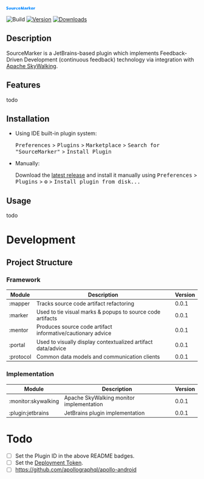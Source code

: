![](.github/media/SM.svg)

![Build](https://github.com/sourceplusplus/SourceMarker-Plugin/workflows/Build/badge.svg)
[![Version](https://img.shields.io/jetbrains/plugin/v/PLUGIN_ID.svg)](https://plugins.jetbrains.com/plugin/PLUGIN_ID)
[![Downloads](https://img.shields.io/jetbrains/plugin/d/PLUGIN_ID.svg)](https://plugins.jetbrains.com/plugin/PLUGIN_ID)

## Description

<!-- Plugin description -->
SourceMarker is a JetBrains-based plugin which implements Feedback-Driven Development (continuous feedback) technology
via integration with [Apache SkyWalking](https://github.com/apache/skywalking).
<!-- Plugin description end -->

## Features

todo

## Installation

- Using IDE built-in plugin system:
  
  <kbd>Preferences</kbd> > <kbd>Plugins</kbd> > <kbd>Marketplace</kbd> > <kbd>Search for "SourceMarker"</kbd> >
  <kbd>Install Plugin</kbd>
  
- Manually:

  Download the [latest release](https://github.com/sourceplusplus/SourceMarker-Plugin/releases/latest) and install it manually using
  <kbd>Preferences</kbd> > <kbd>Plugins</kbd> > <kbd>⚙️</kbd> > <kbd>Install plugin from disk...</kbd>

## Usage

todo

# Development

## Project Structure

### Framework

| Module                        | Description                                                          | Version |
| ----------------------------- | -------------------------------------------------------------------- | ------- |
| :mapper                       | Tracks source code artifact refactoring                              | 0.0.1   |
| :marker                       | Used to tie visual marks & popups to source code artifacts           | 0.0.1   |
| :mentor                       | Produces source code artifact informative/cautionary advice          | 0.0.1   |
| :portal                       | Used to visually display contextualized artifact data/advice         | 0.0.1   |
| :protocol                     | Common data models and communication clients                         | 0.0.1   |

### Implementation

| Module                        | Description                                                          | Version |
| ----------------------------- | -------------------------------------------------------------------- | ------- |
| :monitor:skywalking           | Apache SkyWalking monitor implementation                             | 0.0.1   |
| :plugin:jetbrains             | JetBrains plugin implementation                                      | 0.0.1   |

# Todo

- [ ] Set the Plugin ID in the above README badges.
- [ ] Set the [Deployment Token](https://plugins.jetbrains.com/docs/marketplace/plugin-upload.html).
- [ ] https://github.com/apollographql/apollo-android